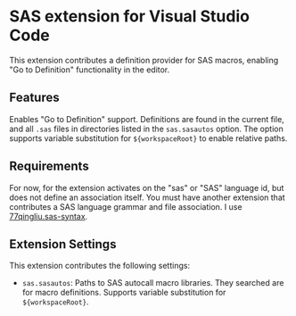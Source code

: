 # SAS extension for Visual Studio Code

This extension contributes a definition provider for SAS macros, enabling "Go to Definition" functionality in the editor.

## Features

Enables "Go to Definition" support. Definitions are found in the current file, and all `.sas` files in directories listed in the `sas.sasautos` option. The option supports variable substitution for `${workspaceRoot}` to enable relative paths. 

## Requirements

For now, for the extension activates on the "sas" or "SAS" language id, but does not define an association itself. You must have another extension that contributes a SAS language grammar and file association. I use [77qingliu.sas-syntax](https://marketplace.visualstudio.com/items?itemName=77qingliu.sas-syntax).

## Extension Settings

This extension contributes the following settings:

* `sas.sasautos`: Paths to SAS autocall macro libraries. They searched are for macro definitions. Supports variable substitution for `${workspaceRoot}`.
